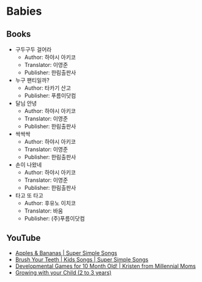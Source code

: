 # Babies
## Books
* 구두구두 걸어라
  - Author: 하야시 아키코
  - Translator: 이영준
  - Publisher: 한림출판사
* 누구 팬티일까?
  - Author: 타카기 산고
  - Publisher: 푸름이닷컴
* 달님 안녕
  - Author: 하야시 아키코
  - Translator: 이영준
  - Publisher: 한림출판사
* 싹싹싹
  - Author: 하야시 아키코
  - Translator: 이영준
  - Publisher: 한림출판사
* 손이 나왔네
  - Author: 하야시 아키코
  - Translator: 이영준
  - Publisher: 한림출판사
* 타고 또 타고
  - Author: 후유노 이치코
  - Translator: 바움
  - Publisher: (주)푸름이닷컴

## YouTube
* [Apples & Bananas | Super Simple Songs](https://www.youtube.com/watch?v=r5WLXZspD1M)
* [Brush Your Teeth | Kids Songs | Super Simple Songs](https://www.youtube.com/watch?v=wCio_xVlgQ0)
* [Developmental Games for 10 Month Old! | Kristen from Millennial Moms](https://www.youtube.com/watch?v=IucS5KiVHDU)
* [Growing with your Child (2 to 3 years)](https://www.youtube.com/watch?v=J1CBXewohDQ)
